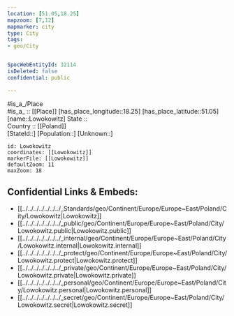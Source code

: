 ```yaml
---
location: [51.05,18.25] 
mapzoom: [7,12] 
mapmarker: city 
type: City
tags:
- geo/City


SpocWebEntityId: 32114
isDeleted: false
confidential: public

---
```

#is_a_/Place  
#is_a_ :: [[Place]] 
[has_place_longitude::18.25] 
[has_place_latitude::51.05] 
[name::Lowokowitz] 
State ::  
Country :: [[Poland]]  
[StateId::] 
[Population::] 
[Unknown::] 


```leaflet
id: Lowokowitz
coordinates: [[Lowokowitz]] 
markerFile: [[Lowokowitz]] 
defaultZoom: 11 
maxZoom: 18
```


## Confidential Links & Embeds: 
- [[../../../../../../../_Standards/geo/Continent/Europe/Europe~East/Poland/City/Lowokowitz|Lowokowitz]] 
- [[../../../../../../../_public/geo/Continent/Europe/Europe~East/Poland/City/Lowokowitz.public|Lowokowitz.public]] 
- [[../../../../../../../_internal/geo/Continent/Europe/Europe~East/Poland/City/Lowokowitz.internal|Lowokowitz.internal]] 
- [[../../../../../../../_protect/geo/Continent/Europe/Europe~East/Poland/City/Lowokowitz.protect|Lowokowitz.protect]] 
- [[../../../../../../../_private/geo/Continent/Europe/Europe~East/Poland/City/Lowokowitz.private|Lowokowitz.private]] 
- [[../../../../../../../_personal/geo/Continent/Europe/Europe~East/Poland/City/Lowokowitz.personal|Lowokowitz.personal]] 
- [[../../../../../../../_secret/geo/Continent/Europe/Europe~East/Poland/City/Lowokowitz.secret|Lowokowitz.secret]] 
